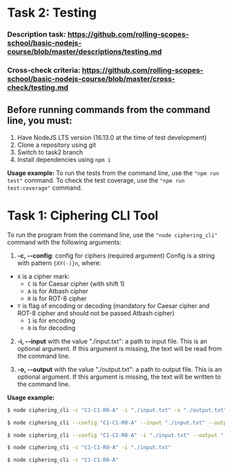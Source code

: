 # Task 2: Testing

### Description task: https://github.com/rolling-scopes-school/basic-nodejs-course/blob/master/descriptions/testing.md

### Cross-check criteria: https://github.com/rolling-scopes-school/basic-nodejs-course/blob/master/cross-check/testing.md

## Before running commands from the command line, you must:

1. Have NodeJS LTS version (16.13.0 at the time of test development)
2. Clone a repository using git
3. Switch to task2 branch
4. Install dependencies using `npm i`

**Usage example:**
To run the tests from the command line, use the `"npm run test"` command.
To check the test coverage, use the `"npm run test:coverage"` command.

# Task 1: Ciphering CLI Tool

To run the program from the command line, use the `"node ciphering_cli"` command with the following arguments:

1.  **-c, --config**: config for ciphers (required argument)
    Config is a string with pattern `{XY(-)}n`, where:

- `X` is a cipher mark:
  - `C` is for Caesar cipher (with shift 1)
  - `A` is for Atbash cipher
  - `R` is for ROT-8 cipher
- `Y` is flag of encoding or decoding (mandatory for Caesar cipher and ROT-8 cipher and should not be passed Atbash cipher)
  - `1` is for encoding
  - `0` is for decoding

2.  **-i, --input** with the value "./input.txt": a path to input file. This is an optional argument. If this argument is missing, the text will be read from the command line.

3.  **-o, --output** with the value "./output.txt": a path to output file. This is an optional argument. If this argument is missing, the text will be written to the command line.

**Usage example:**

```bash
$ node ciphering_cli -c "C1-C1-R0-A" -i "./input.txt" -o "./output.txt"
```

```bash
$ node ciphering_cli --config "C1-C1-R0-A" --input "./input.txt" --output "./output.txt"
```

```bash
$ node ciphering_cli --config "C1-C1-R0-A" -i "./input.txt" --output "./output.txt"
```

```bash
$ node ciphering_cli -c "C1-C1-R0-A" -i "./input.txt"
```

```bash
$ node ciphering_cli -c "C1-C1-R0-A"
```
